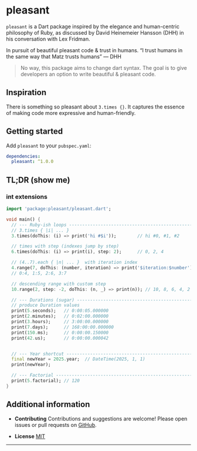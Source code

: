 
# pleasant

`pleasant` is a Dart package inspired by the elegance and human-centric philosophy of Ruby, as discussed by David Heinemeier Hansson (DHH) in his conversation with Lex Fridman.

In pursuit of beautiful pleasant code & trust in humans.
“I trust humans in the same way that Matz trusts humans” — DHH

> No way, this package aims to change dart syntax. The goal is to give developers an option to write beautiful & pleasant code.

## Inspiration

There is something so pleasant about `3.times {}`.
It captures the essence of making code more expressive and human-friendly.

## Getting started

Add `pleasant` to your `pubspec.yaml`:

```yaml
dependencies:
  pleasant: ^1.0.0
```

## TL;DR (show me)

### int extensions

```dart
import 'package:pleasant/pleasant.dart';

void main() {
  // --- Ruby-ish loops -------------------------------------------------------
  // 3.times { |i| ... }
  3.times(doThis: (i) => print('hi #$i'));        // hi #0, #1, #2

  // times with step (indexes jump by step)
  6.times(doThis: (i) => print(i), step: 2);      // 0, 2, 4

  // (4..7).each { |n| ... }  with iteration index
  4.range(7, doThis: (number, iteration) => print('$iteration:$number'));
  // 0:4, 1:5, 2:6, 3:7

  // descending range with custom step
  10.range(2, step: -2, doThis: (n, _) => print(n)); // 10, 8, 6, 4, 2

  // --- Durations (sugar) ----------------------------------------------------
  // produce Duration values
  print(5.seconds);   // 0:00:05.000000
  print(2.minutes);   // 0:02:00.000000
  print(3.hours);     // 3:00:00.000000
  print(7.days);      // 168:00:00.000000
  print(150.ms);      // 0:00:00.150000
  print(42.us);       // 0:00:00.000042


  // --- Year shortcut --------------------------------------------------------
  final newYear = 2025.year;  // DateTime(2025, 1, 1)
  print(newYear);

  // --- Factorial ------------------------------------------------------------
  print(5.factorial); // 120
}

```

## Additional information


- **Contributing**
  Contributions and suggestions are welcome! Please open issues or pull requests on [GitHub](https://github.com/0xharkirat/pleasant).

- **License**
  [MIT](LICENSE)

---



